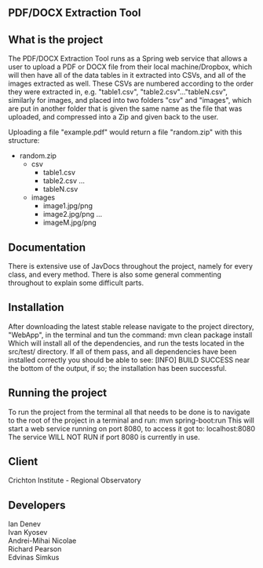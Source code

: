 PDF/DOCX Extraction Tool
------------------------

  
  
  
What is the project
-------------------

The PDF/DOCX Extraction Tool runs as a Spring web service that allows a user to
upload a PDF or DOCX file from their local machine/Dropbox, which will then have
all of the data tables in it extracted into CSVs, and all of the images
extracted as well. These CSVs are numbered according to the order they were
extracted in, e.g. "table1.csv", "table2.csv"..."tableN.csv", similarly for
images, and placed into two folders "csv" and "images", which are put in another
folder that is given the same name as the file that was uploaded, and compressed
into a Zip and given back to the user.


Uploading a file "example.pdf" would return a file "random.zip" with this
structure:

- random.zip
    - csv
      - table1.csv
      - table2.csv
      ...
      - tableN.csv
    - images
      - image1.jpg/png
      - image2.jpg/png
      ...
      - imageM.jpg/png


Documentation
-------------------
There is extensive use of JavDocs throughout the project, namely for every
class, and every method. There is also some general commenting throughout to
explain some difficult parts.


Installation
-------------------
After downloading the latest stable release navigate to the project directory,
"WebApp", in the terminal and tun the command:
    mvn clean package install
Which will install all of the dependencies, and run the tests located in the
src/test/ directory. If all of them pass, and all dependencies have been
installed correctly you should be able to see:
    [INFO] BUILD SUCCESS
near the bottom of the output, if so; the installation has been successful.


Running the project
-------------------
To run the project from the terminal all that needs to be done is to navigate
to the root of the project in a terminal and run:
    mvn spring-boot:run
This will start a web service running on port 8080, to access it got to:
    localhost:8080
The service WILL NOT RUN if port 8080 is currently in use.


Client
-------------------
Crichton Institute - Regional Observatory


Developers
-------------------
Ian Denev  
Ivan Kyosev  
Andrei-Mihai Nicolae  
Richard Pearson  
Edvinas Simkus
